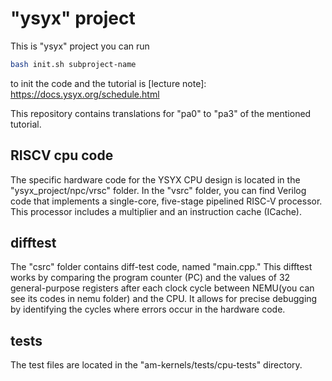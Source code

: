 # "ysyx" project
This is "ysyx" project
you can run 
```bash
bash init.sh subproject-name
```
to init the code and the tutorial is
[lecture note]: https://docs.ysyx.org/schedule.html

This repository contains translations for "pa0" to "pa3" of the mentioned tutorial. 
 
## RISCV cpu code
The specific hardware code for the YSYX CPU design is located in the "ysyx_project/npc/vrsc" folder.
In the "vsrc" folder, you can find Verilog code that implements a single-core, five-stage pipelined RISC-V processor. This processor includes a multiplier and an instruction cache (ICache). 
## difftest
The "csrc" folder contains diff-test code, named "main.cpp." This difftest works by comparing the program counter (PC) and the values of 32 general-purpose registers after each clock cycle between NEMU(you can see its codes in nemu folder) and the CPU. It allows for precise debugging by identifying the cycles where errors occur in the hardware code.
## tests 
The test files are located in the "am-kernels/tests/cpu-tests" directory.
